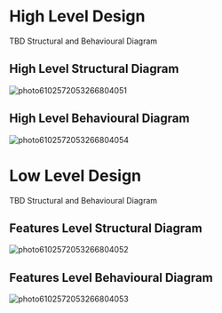 # High Level Design
TBD Structural and Behavioural Diagram 
## High Level Structural Diagram 
![photo6102572053266804051](https://user-images.githubusercontent.com/94211902/142381275-7f9b130d-1f4d-4d6c-a62b-123946fe1356.jpg)

## High Level Behavioural Diagram 
![photo6102572053266804054](https://user-images.githubusercontent.com/94211902/142381304-2c342d33-ae63-46f9-acf2-69295e21a918.jpg)

# Low Level Design
TBD Structural and Behavioural Diagram 
## Features Level Structural Diagram 
![photo6102572053266804052](https://user-images.githubusercontent.com/94211902/142381285-6f9390fc-db75-4e1d-bfe0-a96772b5d54a.jpg)

## Features Level Behavioural Diagram 
![photo6102572053266804053](https://user-images.githubusercontent.com/94211902/142381294-3a99dc95-aa46-4066-8c9c-5393485d745b.jpg)
